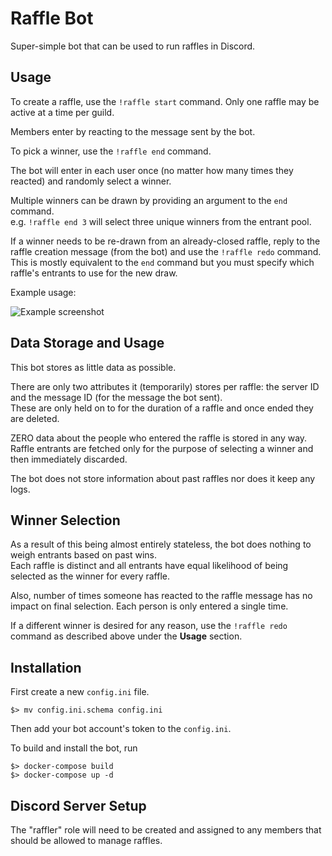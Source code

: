 # Raffle Bot

Super-simple bot that can be used to run raffles in Discord. 

## Usage

To create a raffle, use the `!raffle start` command. 
Only one raffle may be active at a time per guild.

Members enter by reacting to the message sent by the bot.

To pick a winner, use the `!raffle end` command.

The bot will enter in each user once (no matter how many times they reacted) and randomly select a winner.

Multiple winners can be drawn by providing an argument to the `end` command.  
e.g. `!raffle end 3` will select three unique winners from the entrant pool.  

If a winner needs to be re-drawn from an already-closed raffle, reply to the raffle creation message (from the bot) and use the `!raffle redo` command.  
This is mostly equivalent to the `end` command but you must specify which raffle's entrants to use for the new draw. 

Example usage:

![Example screenshot](https://i.imgur.com/X1BlPGJ.png)

## Data Storage and Usage

This bot stores as little data as possible.

There are only two attributes it (temporarily) stores per raffle: the server ID and the message ID (for the message the bot sent).  
These are only held on to for the duration of a raffle and once ended they are deleted.  

ZERO data about the people who entered the raffle is stored in any way.  
Raffle entrants are fetched only for the purpose of selecting a winner and then immediately discarded.  

The bot does not store information about past raffles nor does it keep any logs.

## Winner Selection

As a result of this being almost entirely stateless, the bot does nothing to weigh entrants based on past wins.   
Each raffle is distinct and all entrants have equal likelihood of being selected as the winner for every raffle.  

Also, number of times someone has reacted to the raffle message has no impact on final selection. Each person is only entered a single time.  

If a different winner is desired for any reason, use the `!raffle redo` command as described above under the **Usage** section.  

## Installation

First create a new `config.ini` file. 
```
$> mv config.ini.schema config.ini
```

Then add your bot account's token to the `config.ini`.

To build and install the bot, run
```
$> docker-compose build
$> docker-compose up -d
```

## Discord Server Setup

The "raffler" role will need to be created and assigned to any members that should be allowed to manage raffles.
